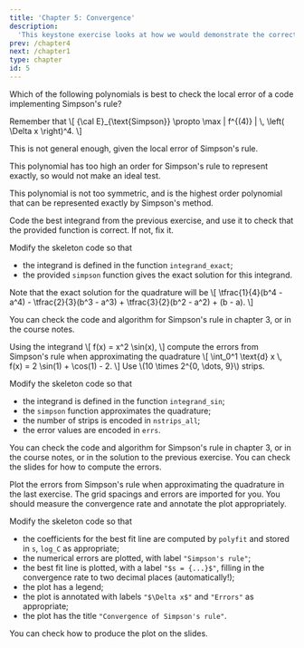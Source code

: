 ```yaml
---
title: 'Chapter 5: Convergence'
description:
  'This keystone exercise looks at how we would demonstrate the correctness of the quadrature methods we have implmeneted so far.'
prev: /chapter4
next: /chapter1
type: chapter
id: 5
---
```


<exercise id="1" title="Convergence" type="slides">

<slides source="chapter5_01_convergence">
</slides>

</exercise>

<exercise id="2" title="Testing Simpson's rule">

Which of the following polynomials is best to check the local error of a code implementing Simpson's rule?

Remember that
\\[
{\\cal E}\_{\text{Simpson}} \propto \max | f^{(4)} | \\, \left( \Delta x \right)^4.
\\]

<choice id="ch5_q2">

<opt text="\\(x^2 + x + 1\\)">

This is not general enough, given the local error of Simpson's rule.

</opt>
<opt text="\\(x^4 + 2 x^3 - 3 x^2 + 4 x - 1\\)">

This polynomial has too high an order for Simpson's rule to represent exactly, so would not make an ideal test.

</opt>
<opt text="\\(x^3 - 2 x^2 + 3 x + 1\\)" correct="true">

This polynomial is not too symmetric, and is the highest order polynomial that can be represented exactly by Simpson's method.

</opt>

</choice>

</exercise>

<exercise id="3" title="Coding Simpson's Rule">

Code the best integrand from the previous exercise, and use it to check that the provided function is correct. If not, fix it.

Modify the skeleton code so that

- the integrand is defined in the function `integrand_exact`;
- the provided `simpson` function gives the exact solution for this integrand.

Note that the exact solution for the quadrature will be
\\[
\tfrac{1}{4}(b^4 - a^4) - \tfrac{2}{3}(b^3 - a^3) + \tfrac{3}{2}(b^2 - a^2) + (b - a).
\\]

<codeblock id="05_03">

You can check the code and algorithm for Simpson's rule in chapter 3, or in the course notes.

</codeblock>

</exercise>

<exercise id="4" title="Errors from Simpson's Rule">

Using the integrand
\\[
  f(x) = x^2 \\sin(x),
\\]
compute the errors from Simpson's rule when approximating the quadrature
\\[
  \\int_0^1 \text{d} x \\, f(x) = 2 \\sin(1) + \\cos(1) - 2.
\\]
Use \\(10 \times 2^{0, \dots, 9}\\) strips.

Modify the skeleton code so that

- the integrand is defined in the function `integrand_sin`;
- the `simpson` function approximates the quadrature;
- the number of strips is encoded in `nstrips_all`;
- the error values are encoded in `errs`.

<codeblock id="05_04">

You can check the code and algorithm for Simpson's rule in chapter 3, or in the course notes, or in the solution to the previous exercise. You can check the slides for how to compute the errors.

</codeblock>

</exercise>

<exercise id="5" title="Convergence plot for Simpson's Rule">

Plot the errors from Simpson's rule when approximating the quadrature in the last exercise. The grid spacings and errors are imported for you. You should measure the convergence rate and annotate the plot appropriately.

Modify the skeleton code so that

- the coefficients for the best fit line are computed by `polyfit` and stored in `s`, `log_C` as appropriate;
- the numerical errors are plotted, with label `"Simpson's rule"`;
- the best fit line is plotted, with a label `"$s = {...}$"`, filling in the convergence rate to two decimal places (automatically!);
- the plot has a legend;
- the plot is annotated with labels `"$\Delta x$"` and `"Errors"` as appropriate;
- the plot has the title `"Convergence of Simpson's rule"`.

<codeblock id="05_05">

You can check how to produce the plot on the slides.

</codeblock>

</exercise>
